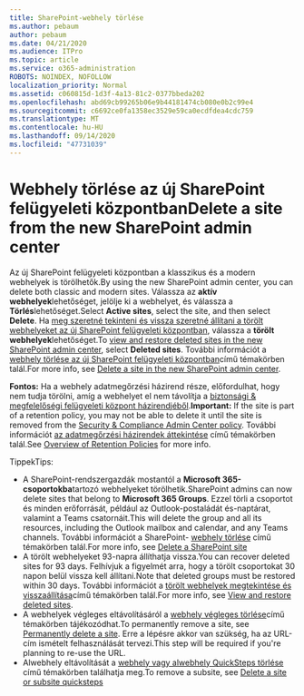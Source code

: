 ```yaml
---
title: SharePoint-webhely törlése
ms.author: pebaum
author: pebaum
ms.date: 04/21/2020
ms.audience: ITPro
ms.topic: article
ms.service: o365-administration
ROBOTS: NOINDEX, NOFOLLOW
localization_priority: Normal
ms.assetid: c060815d-1d3f-4a13-81c2-0377bbeda202
ms.openlocfilehash: abd69cb99265b06e9b44181474cb080e0b2c99e4
ms.sourcegitcommit: c6692ce0fa1358ec3529e59ca0ecdfdea4cdc759
ms.translationtype: MT
ms.contentlocale: hu-HU
ms.lasthandoff: 09/14/2020
ms.locfileid: "47731039"
---
```

# <a name="delete-a-site-from-the-new-sharepoint-admin-center"></a><span data-ttu-id="f84ab-102">Webhely törlése az új SharePoint felügyeleti központban</span><span class="sxs-lookup"><span data-stu-id="f84ab-102">Delete a site from the new SharePoint admin center</span></span>

<span data-ttu-id="f84ab-103">Az új SharePoint felügyeleti központban a klasszikus és a modern webhelyek is törölhetők.</span><span class="sxs-lookup"><span data-stu-id="f84ab-103">By using the new SharePoint admin center, you can delete both classic and modern sites.</span></span> <span data-ttu-id="f84ab-104">Válassza az **aktív webhelyek**lehetőséget, jelölje ki a webhelyet, és válassza a **Törlés**lehetőséget.</span><span class="sxs-lookup"><span data-stu-id="f84ab-104">Select **Active sites**, select the site, and then select **Delete**.</span></span> <span data-ttu-id="f84ab-105">Ha [meg szeretné tekinteni és vissza szeretné állítani a törölt webhelyeket az új SharePoint felügyeleti központban](https://docs.microsoft.com/sharepoint/view-and-restore-deleted-sites-in-new-admin-center), válassza a **törölt webhelyek**lehetőséget.</span><span class="sxs-lookup"><span data-stu-id="f84ab-105">To [view and restore deleted sites in the new SharePoint admin center](https://docs.microsoft.com/sharepoint/view-and-restore-deleted-sites-in-new-admin-center), select **Deleted sites**.</span></span> <span data-ttu-id="f84ab-106">További információt a [webhely törlése az új SharePoint felügyeleti központban](https://docs.microsoft.com/sharepoint/delete-site-collection#delete-a-site-in-the-new-sharepoint-admin-center)című témakörben talál.</span><span class="sxs-lookup"><span data-stu-id="f84ab-106">For more info, see [Delete a site in the new SharePoint admin center](https://docs.microsoft.com/sharepoint/delete-site-collection#delete-a-site-in-the-new-sharepoint-admin-center).</span></span>

<span data-ttu-id="f84ab-107">**Fontos:** Ha a webhely adatmegőrzési házirend része, előfordulhat, hogy nem tudja törölni, amíg a webhelyet el nem távolítja a [biztonsági &amp; megfelelőségi felügyeleti központ házirendjéből](https://protection.office.com/?rfr=AdminCenter#/homepage).</span><span class="sxs-lookup"><span data-stu-id="f84ab-107">**Important:** If the site is part of a retention policy, you may not be able to delete it until the site is removed from the [Security &amp; Compliance Admin Center policy](https://protection.office.com/?rfr=AdminCenter#/homepage).</span></span> <span data-ttu-id="f84ab-108">További információt [az adatmegőrzési házirendek áttekintése](https://docs.microsoft.com/microsoft-365/compliance/retention-policies) című témakörben talál.</span><span class="sxs-lookup"><span data-stu-id="f84ab-108">See [Overview of Retention Policies](https://docs.microsoft.com/microsoft-365/compliance/retention-policies) for more info.</span></span> 

<span data-ttu-id="f84ab-109">Tippek</span><span class="sxs-lookup"><span data-stu-id="f84ab-109">Tips:</span></span>
- <span data-ttu-id="f84ab-110">A SharePoint-rendszergazdák mostantól a **Microsoft 365-csoportokba**tartozó webhelyeket törölhetik.</span><span class="sxs-lookup"><span data-stu-id="f84ab-110">SharePoint admins can now delete sites that belong to **Microsoft 365 Groups**.</span></span> <span data-ttu-id="f84ab-111">Ezzel törli a csoportot és minden erőforrását, például az Outlook-postaládát és-naptárat, valamint a Teams csatornáit.</span><span class="sxs-lookup"><span data-stu-id="f84ab-111">This will delete the group and all its resources, including the Outlook mailbox and calendar, and any Teams channels.</span></span> <span data-ttu-id="f84ab-112">További információt a SharePoint- [webhely törlése](https://docs.microsoft.com/sharepoint/manage-sites-in-new-admin-center#delete-a-site) című témakörben talál.</span><span class="sxs-lookup"><span data-stu-id="f84ab-112">For more info, see [Delete a SharePoint site](https://docs.microsoft.com/sharepoint/manage-sites-in-new-admin-center#delete-a-site)</span></span>
- <span data-ttu-id="f84ab-113">A törölt webhelyeket 93-napra állíthatja vissza.</span><span class="sxs-lookup"><span data-stu-id="f84ab-113">You can recover deleted sites for 93 days.</span></span> <span data-ttu-id="f84ab-114">Felhívjuk a figyelmét arra, hogy a törölt csoportokat 30 napon belül vissza kell állítani.</span><span class="sxs-lookup"><span data-stu-id="f84ab-114">Note that deleted groups must be restored within 30 days.</span></span> <span data-ttu-id="f84ab-115">További információt a [törölt webhelyek megtekintése és visszaállítása](https://docs.microsoft.com/sharepoint/view-and-restore-deleted-sites-in-new-admin-center)című témakörben talál.</span><span class="sxs-lookup"><span data-stu-id="f84ab-115">For more info, see [View and restore deleted sites](https://docs.microsoft.com/sharepoint/view-and-restore-deleted-sites-in-new-admin-center).</span></span>
- <span data-ttu-id="f84ab-116">A webhelyek végleges eltávolításáról a [webhely végleges törlése](https://docs.microsoft.com/sharepoint/delete-site-collection#permanently-delete-a-site)című témakörben tájékozódhat.</span><span class="sxs-lookup"><span data-stu-id="f84ab-116">To permanently remove a site, see [Permanently delete a site](https://docs.microsoft.com/sharepoint/delete-site-collection#permanently-delete-a-site).</span></span> <span data-ttu-id="f84ab-117">Erre a lépésre akkor van szükség, ha az URL-cím ismételt felhasználását tervezi.</span><span class="sxs-lookup"><span data-stu-id="f84ab-117">This step will be required if you're planning to re-use the URL.</span></span> 
- <span data-ttu-id="f84ab-118">Alwebhely eltávolítását a [webhely vagy alwebhely QuickSteps törlése](https://support.office.com/article/Delete-a-SharePoint-site-or-subsite-bc37b743-0cef-475e-9a8c-8fc4d40179fb#__bkmkshortcut) című témakörben találhatja meg.</span><span class="sxs-lookup"><span data-stu-id="f84ab-118">To remove a subsite, see [Delete a site or subsite quicksteps](https://support.office.com/article/Delete-a-SharePoint-site-or-subsite-bc37b743-0cef-475e-9a8c-8fc4d40179fb#__bkmkshortcut)</span></span>
